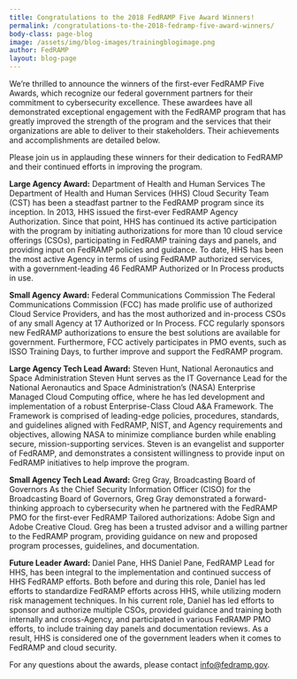 ```yaml
---
title: Congratulations to the 2018 FedRAMP Five Award Winners!
permalink: /congratulations-to-the-2018-fedramp-five-award-winners/
body-class: page-blog
image: /assets/img/blog-images/trainingblogimage.png
author: FedRAMP
layout: blog-page
---
```

We’re thrilled to announce the winners of the first-ever FedRAMP Five Awards, which recognize our federal government partners for their commitment to cybersecurity excellence. These awardees have all demonstrated exceptional engagement with the FedRAMP program that has greatly improved the strength of the program and the services that their organizations are able to deliver to their stakeholders. Their achievements and accomplishments are detailed below.

Please join us in applauding these winners for their dedication to FedRAMP and their continued efforts in improving the program. 

**Large Agency Award:** Department of Health and Human Services
The Department of Health and Human Services (HHS) Cloud Security Team (CST) has been a steadfast partner to the FedRAMP program since its inception. In 2013, HHS issued the first-ever FedRAMP Agency Authorization. Since that point, HHS has continued its active participation with the program by initiating authorizations for more than 10 cloud service offerings (CSOs), participating in FedRAMP training days and panels, and providing input on FedRAMP policies and guidance. To date, HHS has been the most active Agency in terms of using FedRAMP authorized services, with a government-leading 46 FedRAMP Authorized or In Process products in use.

**Small Agency Award:** Federal Communications Commission
The Federal Communications Commission (FCC) has made prolific use of authorized Cloud Service Providers, and has the most authorized and in-process CSOs of any small Agency at 17 Authorized or In Process. FCC regularly sponsors new FedRAMP authorizations to ensure the best solutions are available for government. Furthermore, FCC actively participates in PMO events, such as ISSO Training Days, to further improve and support the FedRAMP program.

**Large Agency Tech Lead Award:** Steven Hunt, National Aeronautics and Space Administration
Steven Hunt serves as the IT Governance Lead for the National Aeronautics and Space Administration’s (NASA) Enterprise Managed Cloud Computing office, where he has led development and implementation of a robust Enterprise-Class Cloud A&A Framework. The Framework is comprised of leading-edge policies, procedures, standards, and guidelines aligned with FedRAMP, NIST, and Agency requirements and objectives, allowing NASA to minimize compliance burden while enabling secure, mission-supporting services. Steven is an evangelist and supporter of FedRAMP, and demonstrates a consistent willingness to provide input on FedRAMP initiatives to help improve the program.

**Small Agency Tech Lead Award:** Greg Gray, Broadcasting Board of Governors
As the Chief Security Information Officer (CISO) for the Broadcasting Board of Governors, Greg Gray demonstrated a forward-thinking approach to cybersecurity when he partnered with the FedRAMP PMO for the first-ever FedRAMP Tailored authorizations: Adobe Sign and Adobe Creative Cloud. Greg has been a trusted advisor and a willing partner to the FedRAMP program, providing guidance on new and proposed program processes, guidelines, and documentation.

**Future Leader Award:** Daniel Pane, HHS
Daniel Pane, FedRAMP Lead for HHS, has been integral to the implementation and continued success of HHS FedRAMP efforts. Both before and during this role, Daniel has led efforts to standardize FedRAMP efforts across HHS, while utilizing modern risk management techniques. In his current role, Daniel has led efforts to sponsor and authorize multiple CSOs, provided guidance and training both internally and cross-Agency, and participated in various FedRAMP PMO efforts, to include training day panels and documentation reviews. As a result, HHS is considered one of the government leaders when it comes to FedRAMP and cloud security.  

For any questions about the awards, please contact info@fedramp.gov. 

